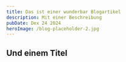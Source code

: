 ```yaml
---
title: Das ist einer wunderbar Blogartikel
description: Mit einer Beschreibung
pubDate: Dex 24 2024
heroImage: /blog-placeholder-2.jpg
---
```

## Und einem Titel

